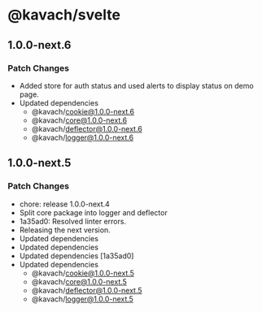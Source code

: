 # @kavach/svelte

## 1.0.0-next.6

### Patch Changes

- Added store for auth status and used alerts to display status on demo page.
- Updated dependencies
  - @kavach/cookie@1.0.0-next.6
  - @kavach/core@1.0.0-next.6
  - @kavach/deflector@1.0.0-next.6
  - @kavach/logger@1.0.0-next.6

## 1.0.0-next.5

### Patch Changes

- chore: release 1.0.0-next.4
- Split core package into logger and deflector
- 1a35ad0: Resolved linter errors.
- Releasing the next version.
- Updated dependencies
- Updated dependencies
- Updated dependencies [1a35ad0]
- Updated dependencies
  - @kavach/cookie@1.0.0-next.5
  - @kavach/core@1.0.0-next.5
  - @kavach/deflector@1.0.0-next.5
  - @kavach/logger@1.0.0-next.5
